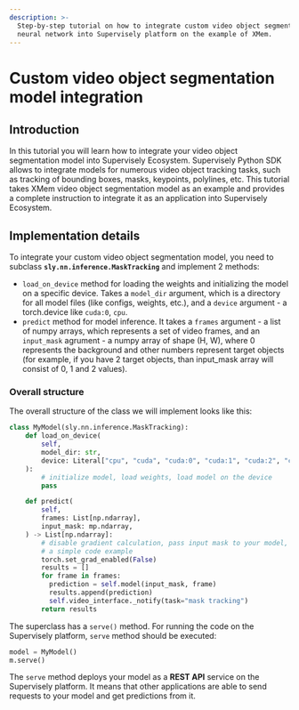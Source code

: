 ```yaml
---
description: >-
  Step-by-step tutorial on how to integrate custom video object segmentation
  neural network into Supervisely platform on the example of XMem.
---
```


# Custom video object segmentation model integration

## Introduction

In this tutorial you will learn how to integrate your video object segmentation model into Supervisely Ecosystem. Supervisely Python SDK allows to integrate models for numerous video object tracking tasks, such as tracking of bounding boxes, masks, keypoints, polylines, etc. This tutorial takes XMem video object segmentation model as an example and provides a complete instruction to integrate it as an application into Supervisely Ecosystem.

## Implementation details

To integrate your custom video object segmentation model, you need to subclass **`sly.nn.inference.MaskTracking`** and implement 2 methods:

* `load_on_device` method for loading the weights and initializing the model on a specific device. Takes a `model_dir` argument, which is a directory for all model files (like configs, weights, etc.), and a `device` argument - a torch.device like `cuda:0`, `cpu`.
* `predict` method for model inference. It takes a `frames` argument - a list of numpy arrays, which represents a set of video frames, and an `input_mask` agrument - a numpy array of shape (H, W), where 0 represents the background and other numbers represent target objects (for example, if you have 2 target objects, than input_mask array will consist of 0, 1 and 2 values).

### Overall structure

The overall structure of the class we will implement looks like this:

```python
class MyModel(sly.nn.inference.MaskTracking):
    def load_on_device(
        self,
        model_dir: str,
        device: Literal["cpu", "cuda", "cuda:0", "cuda:1", "cuda:2", "cuda:3"] = "cpu",
    ):
        # initialize model, load weights, load model on the device
        pass

    def predict(
        self,
        frames: List[np.ndarray],
        input_mask: mp.ndarray,
    ) -> List[np.ndarray]:
        # disable gradient calculation, pass input mask to your model, run it on given list of frames (frame-by-frame), save predictions to a list and update progress bar on each iteration
        # a simple code example
        torch.set_grad_enabled(False)
        results = []
        for frame in frames:
          prediction = self.model(input_mask, frame)
          results.append(prediction)
          self.video_interface._notify(task="mask tracking")
        return results
```

The superclass has a `serve()` method. For running the code on the Supervisely platform, `serve` method should be executed:

```python
model = MyModel()
m.serve()
```

The `serve` method deploys your model as a **REST API** service on the Supervisely platform. It means that other applications are able to send requests to your model and get predictions from it.